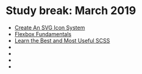 # Study break: March 2019

- [Create An SVG Icon System](https://egghead.io/courses/create-an-svg-icon-system)
- [Flexbox Fundamentals](https://egghead.io/lessons/flexbox-using-flexbox-in-websites-and-applications)
- [Learn the Best and Most Useful SCSS](https://egghead.io/lessons/css-write-custom-functions-with-the-scss-function-directive)
- []()
- []()
- []()
- []()
